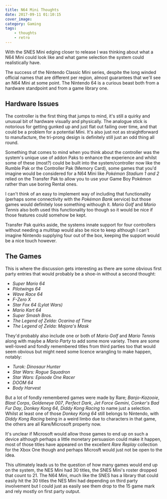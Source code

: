 ```yaml
---
title: N64 Mini Thoughts
date: 2017-09-11 01:10:15
cover_image: 
category: Gaming
tags:
    - thoughts
    - retro
---
```


With the SNES Mini edging closer to release I was thinking about what a N64 Mini could look like and what game selection the system could realistically have.

<!-- more -->

The success of the Nintendo Classic Mini series, despite the long winded official names that are different per region, almost guarantees that we'll see an N64 Mini at some point. The Nintendo 64 is a curious beast both from a hardware standpoint and from a game library one.

## Hardware Issues

The controller is the first thing that jumps to mind, it's still a quirky and unusual bit of hardware visually and physically. The analogue stick is notorious for getting gunked up and just flat out failing over time, and that could be a problem for a potential Mini. It's also just not as straightforward to manufacture, the tri-prong design is definitely still just an odd thing all round.

Something that comes to mind when you think about the controller was the system's unique use of addon Paks to enhance the experience and whilst some of these (most?) could be built into the system/controller now like the Rumble Pak or the Controller Pak (Memory Card), some games that you'd imagine would be considered for a N64 Mini like *Pokémon Stadium 1 and 2* relied on the Transfer Pak to allow you to use your Game Boy Pokémon rather than use boring Rental ones.

I can't think of an easy to implement way of including that functionality (perhaps some connectivity with the *Pokémon Bank* service) but those games would definitely lose something withough it. *Mario Golf* and *Mario Tennis* also both used this functionality too though so it would be nice if those features could somehow be kept.

Transfer Pak quirks aside, the systems innate support for four controllers without needing a multitap would also be nice to keep although I can't imagine Nintendo supplying four out of the box, keeping the support would be a nice touch however.

## The Games

This is where the discussion gets interesting as there are some obvious first party entries that would probably be a shoe-in without a second thought:

* *Super Mario 64*
* *Pilotwings 64*
* *Wave Race 64*
* *F-Zero X*
* *Star Fox 64 (Lylat Wars)*
* *Mario Kart 64*
* *Super Smash Bros.*
* *The Legend of Zelda: Ocarina of Time*
* *The Legend of Zelda: Majora's Mask*

They'd probably also include one or both of *Mario Golf* and *Mario Tennis* along with maybe a *Mario Party* to add some more variety. There are some well-loved and fondly remembered titles from third parties too that would seem obvious but might need some licence wrangling to make happen, notably:

* *Turok: Dinosaur Hunter*
* *Star Wars: Rogue Squadron*
* *Star Wars: Episode One Racer*
* *DOOM 64*
* *Body Harvest*

But a lot of fondly remembered games were made by Rare; *Banjo-Kazooie*, *Blast Corps*, *Goldeneye 007*, *Perfect Dark*, *Jet Force Gemini*, *Conker's Bad Fur Day*, *Donkey Kong 64*, *Diddy Kong Racing* to name just a selection. Whilst at least one of those *Donkey Kong 64* still belongs to Nintendo, with *Diddy Kong Racing* being in a weird limbo due to characters in that game, the others are all Rare/Microsoft property now.

It's unclear if Microsoft would allow those games to end up on such a device although perhaps a little monetary persuasion could make it happen, most of those titles have appeared on the excellent *Rare Replay* collection for the Xbox One though and perhaps Microsft would just not be open to the idea.

This ultimately leads us to the question of how many games would end up on the system, the NES Mini had 30 titles, the SNES Mini's roster dropped that count to 21. The N64 Mini, much like the SNES has a library that could easily hit the 30 titles the NES Mini had depending on third party involvement but I could just as easily see them drop to the 15 game mark and rely mostly on first party output.